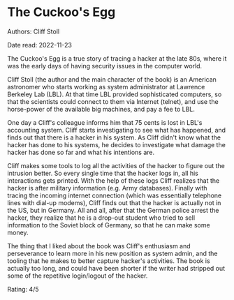# The Cuckoo's Egg

Authors: Cliff Stoll

Date read: 2022-11-23

The Cuckoo's Egg is a true story of tracing a hacker at the late 80s, where it was the early days of having security issues in the computer world.

Cliff Stoll (the author and the main character of the book) is an American astronomer who starts working as system administrator at Lawrence Berkeley Lab (LBL). At that time LBL provided sophisticated computers, so that the scientists could connect to them via Internet (telnet), and use the horse-power of the available big machines, and pay a fee to LBL.

One day a Cliff's colleague informs him that 75 cents is lost in LBL's accounting system. Cliff starts investigating to see what has happened, and finds out that there is a hacker in his system. As Cliff didn't know what the hacker has done to his systems, he decides to investigate what damage the hacker has done so far and what his intentions are.

Cliff makes some tools to log all the activities of the hacker to figure out the intrusion better. So every single time that the hacker logs in, all his interactions gets printed. With the help of these logs Cliff realizes that the hacker is after military information (e.g. Army databases). Finally with tracing the incoming internet connection (which was essentially telephone lines with dial-up modems), Cliff finds out that the hacker is actually not in the US, but in Germany. All and all, after that the German police arrest the hacker, they realize that he is a drop-out student who tried to sell information to the Soviet block of Germany, so that he can make some money.

The thing that I liked about the book was Cliff's enthusiasm and perseverance to learn more in his new position as system admin, and the tooling that he makes to better capture hacker's activities. The book is actually too long, and could have been shorter if the writer had stripped out some of the repetitive login/logout of the hacker.

Rating: 4/5
